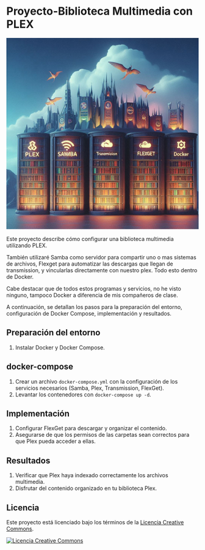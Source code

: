 # Proyecto-Biblioteca Multimedia con PLEX

<img src="IMG/conjunto.jpg" alt="Proyecto" width="600" height="500"/>

Este proyecto describe cómo configurar una biblioteca multimedia utilizando PLEX. 

También utilizaré Samba como servidor para compartir uno o mas sistemas de archivos, Flexget para automatizar las descargas que llegan de transmission, y vincularlas directamente con nuestro plex. Todo esto dentro de Docker.

Cabe destacar que de todos estos programas y servicios, no he visto ninguno, tampoco Docker a diferencia de mis compañeros de clase.

A continuación, se detallan los pasos para la preparación del entorno, configuración de Docker Compose, implementación y resultados.

## Preparación del entorno

1. Instalar Docker y Docker Compose.

## docker-compose

1. Crear un archivo `docker-compose.yml` con la configuración de los servicios necesarios (Samba, Plex, Transmission, FlexGet).
2. Levantar los contenedores con `docker-compose up -d`.

## Implementación

1. Configurar FlexGet para descargar y organizar el contenido.
2. Asegurarse de que los permisos de las carpetas sean correctos para que Plex pueda acceder a ellas.

## Resultados

1. Verificar que Plex haya indexado correctamente los archivos multimedia.
2. Disfrutar del contenido organizado en tu biblioteca Plex.

## Licencia

Este proyecto está licenciado bajo los términos de la [Licencia Creative Commons](https://creativecommons.org/licenses/by/4.0/).

[![Licencia Creative Commons](https://licensebuttons.net/l/by/4.0/88x31.png)](https://creativecommons.org/licenses/by/4.0/)


